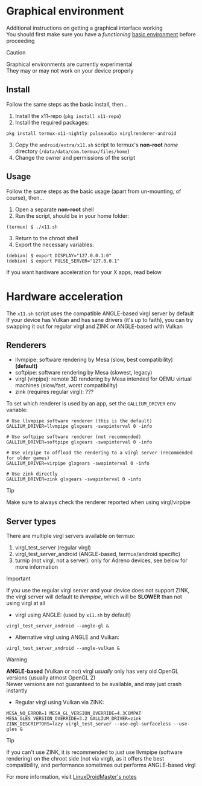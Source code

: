 # Graphical environment
Additional instructions on getting a graphical interface working<br>
You should first make sure you have a *functioning* [basic environment](INSTRUCTIONS_BASIC.md) before proceeding

> [!CAUTION]
> Graphical environments are currently experimental<br>
> They may or may not work on your device properly

## Install
Follow the same steps as the basic install, then...
1. Install the x11-repo (`pkg install x11-repo`)
2. Install the required packages:
```
pkg install termux-x11-nightly pulseaudio virglrenderer-android
```
3. Copy the `android/extra/x11.sh` script to termux's **non-root** *home* directory (`/data/data/com.termux/files/home`)
4. Change the owner and permissions of the script

## Usage 
Follow the same steps as the basic usage (apart from un-mounting, of course), then...
1. Open a separate **non-root** shell
2. Run the script, should be in your home folder:
```
(termux) $ ./x11.sh
```
3. Return to the chroot shell
4. Export the necessary variables:
```
(debian) $ export DISPLAY="127.0.0.1:0"
(debian) $ export PULSE_SERVER="127.0.0.1"
```

If you want hardware acceleration for your X apps, read below

# Hardware acceleration
The `x11.sh` script uses the compatible ANGLE-based virgl server by default<br>
If your device has Vulkan and has sane drivers (it's up to faith), 
you can try swapping it out for regular virgl and ZINK or ANGLE-based with Vulkan

## Renderers
- llvmpipe: software rendering by Mesa (slow, best compatibility) **(default)**
- softpipe: software rendering by Mesa (slowest, legacy)
- virgl (virpipe): remote 3D rendering by Mesa intended for QEMU virtual machines (slow/fast, worst compatibility)
- zink (requires regular virgl): ???

To set which renderer is used by an app, set the `GALLIUM_DRIVER` env variable:
```
# Use llvmpipe software renderer (this is the default)
GALLIUM_DRIVER=llvmpipe glxgears -swapinterval 0 -info

# Use softpipe software renderer (not recommended)
GALLIUM_DRIVER=softpipe glxgears -swapinterval 0 -info

# Use virpipe to offload the rendering to a virgl server (recommended for older games)
GALLIUM_DRIVER=virpipe glxgears -swapinterval 0 -info

# Use zink directly
GALLIUM_DRIVER=zink glxgears -swapinterval 0 -info
```

> [!TIP]
> Make sure to always check the renderer reported when using virgl/virpipe

## Server types
There are multiple virgl servers available on termux:
1. virgl_test_server (regular virgl)
2. virgl_test_server_android (ANGLE-based, termux/android specific)
4. turnip (not virgl, not a server): only for Adreno devices, see below for more information

> [!IMPORTANT]
> If you use the regular virgl server and your device does not support ZINK,<br>
> the virgl server will default to *llvmpipe*, which will be **SLOWER** than not using virgl at all

- virgl using ANGLE: (used by `x11.sh` by default)
```
virgl_test_server_android --angle-gl &
```

- Alternative virgl using ANGLE and Vulkan:
```
virgl_test_server_android --angle-vulkan &
```

> [!WARNING]
> **ANGLE-based** (Vulkan or not) virgl *usually* only has very old OpenGL versions (usually atmost OpenGL 2)<br>
> Newer versions are not guaranteed to be available, and may just crash instantly

- Regular virgl using Vulkan via ZINK:
```
MESA_NO_ERROR=1 MESA_GL_VERSION_OVERRIDE=4.3COMPAT MESA_GLES_VERSION_OVERRIDE=3.2 GALLIUM_DRIVER=zink ZINK_DESCRIPTORS=lazy virgl_test_server --use-egl-surfaceless --use-gles &
```

> [!TIP]
> If you can't use ZINK, it is recommended to just use llvmpipe (software rendering) on the chroot side (not via virgl),
> as it offers the best compatibility, and performance sometimes out performs ANGLE-based virgl

For more information, visit [LinuxDroidMaster's notes](https://github.com/LinuxDroidMaster/Termux-Desktops/blob/main/Documentation/HardwareAcceleration.md#hardware-acceleration-prootandchroot) 